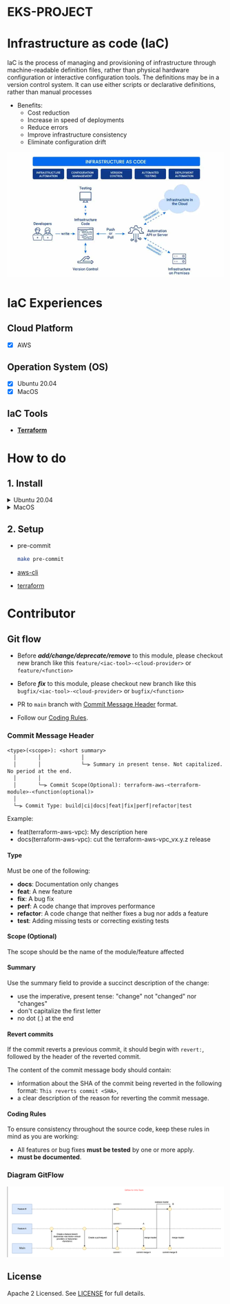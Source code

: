 # EKS-PROJECT

# Infrastructure as code (IaC)

 IaC is the process of managing and provisioning of infrastructure through machine-readable definition files, rather than physical hardware configuration or interactive configuration tools. The definitions may be in a version control system. It can use either scripts or declarative definitions, rather than manual processes

- Benefits:
  - Cost reduction
  - Increase in speed of deployments
  - Reduce errors
  - Improve infrastructure consistency
  - Eliminate configuration drift

![IaC](./images/iac.png)

# IaC Experiences

## Cloud Platform

- [x] AWS

## Operation System (OS)

- [x] Ubuntu 20.04
- [x] MacOS

## IaC Tools

- [**Terraform**](https://developer.hashicorp.com/terraform/docs)

# How to do

## 1. Install

<details><summary>Ubuntu 20.04</summary><br>

```bash
sudo add-apt-repository ppa:xapienz/curl34
sudo apt update
sudo apt install -y libcurl4=7.68.0-1ubuntu2.5ppa1
sudo apt install -y unzip software-properties-common python3 python3-pip
python3 -m pip install --upgrade pip
curl -L "$(curl -s https://api.github.com/repos/terraform-docs/terraform-docs/releases/latest | grep -o -E -m 1 "https://.+?-linux-amd64.tar.gz")" > terraform-docs.tgz && tar -xzf terraform-docs.tgz terraform-docs && rm terraform-docs.tgz && chmod +x terraform-docs && sudo mv terraform-docs /usr/bin/
curl -L "$(curl -s https://api.github.com/repos/terraform-linters/tflint/releases/latest | grep -o -E -m 1 "https://.+?_linux_amd64.zip")" > tflint.zip && unzip tflint.zip && rm tflint.zip && sudo mv tflint /usr/bin/
wget -qO- https://raw.githubusercontent.com/nvm-sh/nvm/v0.39.2/install.sh | bash
nvm install node && nvm use node
npm install --save-dev @commitlint/{cli,config-conventional}
echo "module.exports = { extends: ['@commitlint/config-conventional'] };" > commitlint.config.js
wget https://dl.google.com/go/go1.20.1.linux-amd64.tar.gz
rm -rf /usr/local/go && tar -C /usr/local -xzf go1.20.1.linux-amd64.tar.gz && export PATH=$PATH:/usr/local/go/bin
go install github.com/git-chglog/git-chglog/cmd/git-chglog@0.9.1 && sudo cp ~/go/bin/git-chglog /usr/local/bin/
```

</details>

<details><summary>MacOS</summary><br>

```bash
brew install terraform-docs
brew install tflint
brew install go
brew install nvm
echo "source $(brew --prefix nvm)/nvm.sh" >> ~/.zshrc
nvm install node && nvm use node
npm install --save-dev @commitlint/{cli,config-conventional}
echo "module.exports = { extends: ['@commitlint/config-conventional'] };" > commitlint.config.js
go install github.com/git-chglog/git-chglog/cmd/git-chglog@0.9.1 && sudo cp ~/go/bin/git-chglog /usr/local/bin/
```

</details>

## 2. Setup

- pre-commit

  ```bash
  make pre-commit
  ```

- [aws-cli](https://github.com/framgia/celebhome_infra/blob/main/pre-terraform/README.md)

- [terraform](https://developer.hashicorp.com/terraform/downloads)

# Contributor

## Git flow

- Before **_add/change/deprecate/remove_** to this module, please checkout new branch like this `feature/<iac-tool>-<cloud-provider>` or `feature/<function>`

- Before **_fix_** to this module, please checkout new branch like this `bugfix/<iac-tool>-<cloud-provider>` or `bugfix/<function>`

- PR to `main` branch with [Commit Message Header](#commit-header) format.

- Follow our [Coding Rules](#rules).

### <a name="commit-header"></a>Commit Message Header

 ```
 <type>(<scope>): <short summary>
   │       │             │
   │       │             └─⫸ Summary in present tense. Not capitalized. No period at the end.
   │       │
   │       └─⫸ Commit Scope(Optional): terraform-aws-<terraform-module>-<function(optional)>
   │
   └─⫸ Commit Type: build|ci|docs|feat|fix|perf|refactor|test
 ```

Example:

- feat(terraform-aws-vpc): My description here
- docs(terraform-aws-vpc): cut the terraform-aws-vpc_vx.y.z release

#### Type

Must be one of the following:

- **docs**: Documentation only changes
- **feat**: A new feature
- **fix**: A bug fix
- **perf**: A code change that improves performance
- **refactor**: A code change that neither fixes a bug nor adds a feature
- **test**: Adding missing tests or correcting existing tests

#### Scope (Optional)

The scope should be the name of the module/feature affected

#### Summary

Use the summary field to provide a succinct description of the change:

- use the imperative, present tense: "change" not "changed" nor "changes"
- don't capitalize the first letter
- no dot (.) at the end

#### Revert commits

If the commit reverts a previous commit, it should begin with `revert:`, followed by the header of the reverted commit.

The content of the commit message body should contain:

- information about the SHA of the commit being reverted in the following format: `This reverts commit <SHA>`,
- a clear description of the reason for reverting the commit message.

#### <a name="rules"></a> Coding Rules

To ensure consistency throughout the source code, keep these rules in mind as you are working:

- All features or bug fixes **must be tested** by one or more apply.
- **must be documented**.

### Diagram GitFlow

![Diagram](./images/gitflow-infra.png)

## License

Apache 2 Licensed. See [LICENSE](/LICENSE) for full details.
